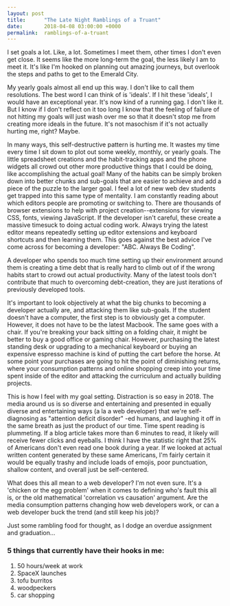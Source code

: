 ```yaml
---
layout: post
title:      "The Late Night Ramblings of a Truant"
date:       2018-04-08 03:00:00 +0000
permalink:  ramblings-of-a-truant
---
```


I set goals a lot. Like, a lot. Sometimes I meet them, other times I don't even get close. It seems like the more long-term the goal, the less likely I am to meet it. It's like I'm hooked on planning out amazing journeys, but overlook the steps and paths to get to the Emerald City.

My yearly goals almost all end up this way. I don't like to call them resolutions. The best word I can think of is 'ideals'. If I hit these 'ideals', I would have an exceptional year. It's now kind of a running gag. I don't like it. But I know if I don't reflect on it too long I know that the feeling of failure of not hitting my goals will just wash over me so that it doesn't stop me from creating more ideals in the future. It's not masochism if it's not actually hurting me, right? Maybe.

In many ways, this self-destructive pattern is hurting me. It wastes my time every time I sit down to plot out some weekly, monthly, or yearly goals. The little spreadsheet creations and the habit-tracking apps and the phone widgets all crowd out other more productive things that I could be doing, like accomplishing the actual goal! Many of the habits can be simply broken down into better chunks and sub-goals that are easier to achieve and add a piece of the puzzle to the larger goal. I feel a lot of new web dev students get trapped into this same type of mentality. I am constantly reading about which editors people are promoting or switching to. There are thousands of browser extensions to help with project creation--extensions for viewing CSS, fonts, viewing JavaScript. If the developer isn't careful, these create a massive timesuck to doing actual coding work. Always trying the latest editor means repeatedly setting up editor extensions and keyboard shortcuts and then learning them. This goes against the best advice I've come across for becoming a developer: "ABC. Always Be Coding".

A developer who spends too much time setting up their environment around them is creating a time debt that is really hard to climb out of if the wrong habits start to crowd out actual productivity. Many of the latest tools don't contribute that much to overcoming debt-creation, they are just iterations of previously developed tools.

It's important to look objectively at what the big chunks to becoming a developer actually are, and attacking them like sub-goals. If the student doesn't have a computer, the first step is to obviously get a computer. However, it does not have to be the latest Macbook. The same goes with a chair. If you're breaking your back sitting on a folding chair, it might be better to buy a good office or gaming chair. However, purchasing the latest standing desk or upgrading to a mechanical keyboard or buying an expensive espresso machine is kind of putting the cart before the horse. At some point your purchases are going to hit the point of diminishing returns, where your consumption patterns and online shopping creep into your time spent inside of the editor and attacking the curriculum and actually building projects.

This is how I feel with my goal setting. Distraction is so easy in 2018. The media around us is so diverse and entertaining and presented in equally diverse and entertaining ways (a la a web developer) that we're self-diagnosing as "attention deficit disorder" -ed humans, and laughing it off in the same breath as just the product of our time. Time spent reading is plummeting. If a blog article takes more than 6 minutes to read, it likely will receive fewer clicks and eyeballs. I think I have the statistic right that 25% of Americans don't even read one book during a year. If we looked at actual written content generated by these same Americans, I'm fairly certain it would be equally trashy and include loads of emojis, poor punctuation, shallow content, and overall just be self-centered.

What does this all mean to a web developer? I'm not even sure. It's a 'chicken or the egg problem' when it comes to defining who's fault this all is, or the old mathematical 'correlation vs causation' argument. Are the media consumption patterns changing how web developers work, or can a web developer buck the trend (and still keep his job)?

Just some rambling food for thought, as I dodge an overdue assignment and graduation...

### 5 things that currently have their hooks in me:
  1. 50 hours/week at work
  2. SpaceX launches
  3. tofu burritos
  4. woodpeckers 
  5. car shopping
